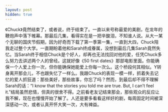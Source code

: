 ```yaml
---
layout: post
hidden: true
---
```

《Chuck》竟然结束了，或者说，终于结束了。一直以来号称最爱的美剧，在龙年的鞭炮声中落下帷幕。那最后几集，看得实在是一把辛酸泪，不知谁人说。从大一某个无聊的国庆节假期，因为好奇而下载了第一季第一集，一直到大四，Chuck陪我走过整个大学。一直期盼着他和Sarah终成眷属，没想到最后几集Sarah竟然失忆。当Sarah终于相信Chuck是个好人，却再也无法找回对他的爱，任凭Chuck多么努力去讲述两个人的曾经。这就好像《50 first dates》那部电影里面。你能确保一个人爱上你一次，但你能确保她能爱上你每一次么。这个桥段何其相似。Y转身离开那会儿，不也跟失忆了一样么。我跟Chuck的表现一模一样，抓着失去记忆的爱人抓狂道：那些美好，那些故事，你忘了吗？然而，到最后却不得不理解Sarah的话：“I know that the stories you told me are true. But, I can’t feel it.”结局虽然悲情，但真的很舍不得。之前看老友记结束那会，那些观众的反应让我不解，现在也慢慢开始了解了。人还是要多看看这样好的剧，每周固定时间被深深感动一次，或者认真开怀大笑一次，大有裨益。